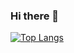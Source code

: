 ### Hi there 👋
[![Top Langs](https://github-readme-stats.vercel.app/api/top-langs/?username=SimTori)](https://github.com/SimTori/github-readme-stats)

<!--
**SimTori/SimTori** is a ✨ _special_ ✨ repository because its `README.md` (this file) appears on your GitHub profile.

Here are some ideas to get you started:

- 🔭 I’m currently working on ...
- 🌱 I’m currently learning ...
- 👯 I’m looking to collaborate on ...
- 🤔 I’m looking for help with ...
- 💬 Ask me about ...
- 📫 How to reach me: ...
- 😄 Pronouns: ...
- ⚡ Fun fact: ...
-->

